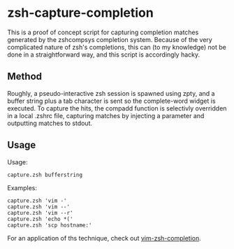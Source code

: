 # zsh-capture-completion

This is a proof of concept script for capturing completion matches generated by
the zshcompsys completion system. Because of the very complicated nature of
zsh's completions, this can (to my knowledge) not be done in a straightforward
way, and this script is accordingly hacky.


## Method

Roughly, a pseudo-interactive zsh session is spawned using zpty, and a buffer
string plus a tab character is sent so the complete-word widget is executed. To
capture the hits, the compadd function is selectivly overridden in a local
.zshrc file, capturing matches by injecting a parameter and outputting matches
to stdout.


## Usage

Usage:

    capture.zsh bufferstring

Examples:

    capture.zsh 'vim -'
    capture.zsh 'vim --'
    capture.zsh 'vim --r'
    capture.zsh 'echo *('
    capture.zsh 'scp hostname:'

For an application of ths technique, check out
[vim-zsh-completion](https://github.com/Valodim/vim-zsh-completion).
